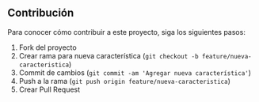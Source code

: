 ## Contribución

Para conocer cómo contribuir a este proyecto, siga los siguientes pasos:

1. Fork del proyecto
2. Crear rama para nueva característica (`git checkout -b feature/nueva-caracteristica`)
3. Commit de cambios (`git commit -am 'Agregar nueva característica'`)
4. Push a la rama (`git push origin feature/nueva-caracteristica`)
5. Crear Pull Request
